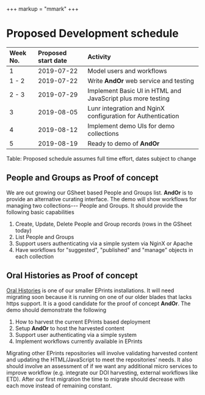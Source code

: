 +++
markup = "mmark"
+++

# Proposed Development schedule

| Week No. | Proposed start date | Activity |
|:--------- |:-------- | :-------- |
| 1 | 2019-07-22 | Model users and workflows |
| 1 - 2 | 2019-07-22 | Write **AndOr** web service and testing |
| 2 - 3 | 2019-07-29 | Implement Basic UI in HTML and JavaScript plus more testing |
| 3 | 2019-08-05 | Lunr integration and NginX configuration for Authentication |
| 4 | 2019-08-12 | Implement demo UIs for demo collections |
| 5 | 2019-08-19 | Ready to demo of **AndOr** |
Table: Proposed schedule assumes full time effort, dates subject to change

## People and Groups as Proof of concept

We are out growing our GSheet based People and Groups list.
**AndOr** is to provide an alternative curating interface.
The demo will show workflows for managing two collections---
People and Groups. It should provide the following basic
capabilities

1. Create, Update, Delete People and Group records (rows in the GSheet today)
2. List People and Groups
2. Support users authenticating via a simple system via NginX or Apache
3. Have workflows for "suggested", "published" and "manage" objects in each collection

## Oral Histories as Proof of concept

[Oral Histories](http://oralhistories.caltech.edu) is one of our
smaller EPrints installations. It will need migrating soon
because it is running on one of our older blades that lacks https
support. It is a good candidate for the proof of concept **AndOr**.
The demo should demonstrate the following

1. How to harvest the current EPrints based deployment
2. Setup **AndOr** to host the harvested content
3. Support user authenticating via a simple system
4. Implement workflows currently available in EPrints

Migrating other EPrints repositories will involve validating
harvested content and updating the HTML/JavaScript to meet
the repositories' needs. It also should involve an assessment
of if we want any additional micro services to improve workflow
(e.g. integrate our DOI harvesting, external workflows like ETD).
After our first migration the time to migrate should decrease 
with each move instead of remaining constant.

